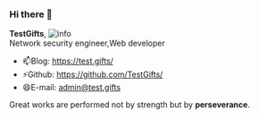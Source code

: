 ### Hi there 👋

**TestGifts**,    ![info](https://github-readme-stats.vercel.app/api?username=TestGifts&show_icons=true&count_private=true&hide=prs&theme=default_repocard)                                      
Network security engineer,Web developer

- 📫Blog: https://test.gifts/
- ⚡Github: https://github.com/TestGifts/
- 😄E-mail: admin@test.gifts



Great works are performed not by strength but by **perseverance**.


